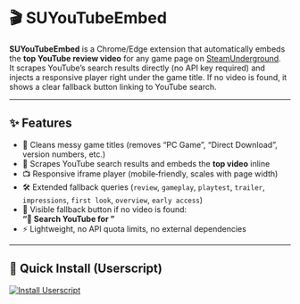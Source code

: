 # 🎬 SUYouTubeEmbed

**SUYouTubeEmbed** is a Chrome/Edge extension that automatically embeds the **top YouTube review video** for any game page on [SteamUnderground](https://steamunderground.net).  
It scrapes YouTube’s search results directly (no API key required) and injects a responsive player right under the game title. If no video is found, it shows a clear fallback button linking to YouTube search.

---

## ✨ Features
- 🔎 Cleans messy game titles (removes “PC Game”, “Direct Download”, version numbers, etc.)
- 🎥 Scrapes YouTube search results and embeds the **top video** inline
- 📺 Responsive iframe player (mobile‑friendly, scales with page width)
- 🛠️ Extended fallback queries (`review`, `gameplay`, `playtest`, `trailer`, `impressions`, `first look`, `overview`, `early access`)
- 🚨 Visible fallback button if no video is found:  
  **“🔎 Search YouTube for <Game Title>”**
- ⚡ Lightweight, no API quota limits, no external dependencies

---

## 🚀 Quick Install (Userscript)

[![Install Userscript](https://img.shields.io/badge/Install-Userscript-blue)](https://github.com/Callmesnake5561/SUYouTubeEmbed/raw/main/SUYouTubeEmbed.user.js)
